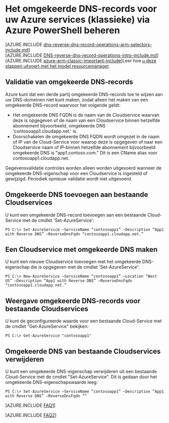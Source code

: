 <properties
   pageTitle="Omgekeerde DNS-records voor uw Azure (klassieke)-services via PowerShell beheert | Microsoft Azure"
   description="Hoe u het omgekeerde DNS-records of PTR-records voor Azure-services via PowerShell in het implementatiemodel klassieke beheren. "
   services="DNS"
   documentationCenter="na"
   authors="s-malone"
   manager="carmonm"
   editor=""
   tags="azure-service-management"
/>
<tags
   ms.service="DNS"
   ms.devlang="na"
   ms.topic="article"
   ms.tgt_pltfrm="na"
   ms.workload="infrastructure-services"
   ms.date="10/28/2016"
   ms.author="smalone" />

# <a name="how-to-manage-reverse-dns-records-for-your-azure-services-classic-using-azure-powershell"></a>Het omgekeerde DNS-records voor uw Azure services (klassieke) via Azure PowerShell beheren

[AZURE.INCLUDE [dns-reverse-dns-record-operations-arm-selectors-include.md](../../includes/dns-reverse-dns-record-operations-arm-selectors-include.md)]
<BR>
[AZURE.INCLUDE [DNS-reverse-dns-record-operations-intro-include.md](../../includes/dns-reverse-dns-record-operations-intro-include.md)]
<BR>
[AZURE.INCLUDE [azure-arm-classic-important-include](../../includes/learn-about-deployment-models-classic-include.md)]Leer hoe [u deze stappen uitvoert met het model resourcemanager](dns-reverse-dns-record-operations-ps.md).

## <a name="validation-of-reverse-dns-records"></a>Validatie van omgekeerde DNS-records
Azure kunt dat een derde partij omgekeerde DNS-records toe te wijzen aan uw DNS-domeinen niet kunt maken, zodat alleen het maken van een omgekeerde DNS-record waarvoor het volgende geldt:

- Het omgekeerde DNS FQDN is de naam van de Cloudservice waarvan deze is opgegeven of de naam van een Cloudservice binnen hetzelfde abonnement bijvoorbeeld, omgekeerde DNS 'contosoapp1.cloudapp.net.' is.
- Doorschakelen de omgekeerde DNS FQDN wordt omgezet in de naam of IP van de Cloud-Service voor waarop deze is opgegeven of naar een Cloudservice naam of IP-binnen hetzelfde abonnement bijvoorbeeld omgekeerde DNS is "app1.contoso.com." Dit is een CName alias voor contosoapp1.cloudapp.net.

Gegevensvalidatie controles worden alleen worden uitgevoerd wanneer de omgekeerde DNS-eigenschap voor een Cloudservice is ingesteld of gewijzigd. Periodiek opnieuw validatie wordt niet uitgevoerd.

## <a name="add-reverse-dns-to-existing-cloud-services"></a>Omgekeerde DNS toevoegen aan bestaande Cloudservices
U kunt een omgekeerde DNS-record toevoegen aan een bestaande Cloud-Service met de cmdlet 'Set-AzureService':

    PS C:\> Set-AzureService –ServiceName “contosoapp1” –Description “App1 with Reverse DNS” –ReverseDnsFqdn “contosoapp1.cloudapp.net.”

## <a name="create-a-cloud-service-with-reverse-dns"></a>Een Cloudservice met omgekeerde DNS maken
U kunt een nieuwe Cloudservice toevoegen met het omgekeerde DNS-eigenschap die is opgegeven met de cmdlet 'Set-AzureService':

    PS C:\> New-AzureService –ServiceName “contosoapp1” –Location “West US” –Description “App1 with Reverse DNS” –ReverseDnsFqdn “contosoapp1.cloudapp.net.”

## <a name="view-reverse-dns-for-existing-cloud-services"></a>Weergave omgekeerde DNS-records voor bestaande Cloudservices
U kunt de geconfigureerde waarde voor een bestaande Cloud-Service met de cmdlet "Get-AzureService" bekijken:

    PS C:\> Get-AzureService "contosoapp1"

## <a name="remove-reverse-dns-from-existing-cloud-services"></a>Omgekeerde DNS van bestaande Cloudservices verwijderen
U kunt een omgekeerde DNS-eigenschap verwijderen uit een bestaande Cloud-Service met de cmdlet "Set-AzureService". Dit is gedaan door het omgekeerde DNS-eigenschapswaarde leeg:

    PS C:\> Set-AzureService –ServiceName “contosoapp1” –Description “App1 with Reverse DNS” –ReverseDnsFqdn “”

[AZURE.INCLUDE [FAQ1](../../includes/dns-reverse-dns-record-operations-faq-host-own-arpa-zone-include.md)]

[AZURE.INCLUDE [FAQ2](../../includes/dns-reverse-dns-record-operations-faq-asm-include.md)]
